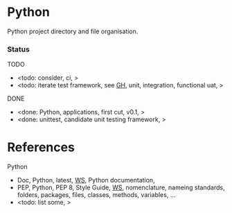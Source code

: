 # Python 

Python project directory and file organisation.

### Status

TODO
* <todo: consider, ci,  >
* <todo: iterate test framework, see [GH](https://github.com/YorkEarwaker/Automation/tree/main/repository-sample/py_structure/test), unit, integration, functional uat, >

DONE
* <done: Python, applications, first cut, v0.1, >
* <done: unittest, candidate unit testing framework, >

# References

Python
* Doc, Python, latest, [WS](https://docs.python.org/), Python documentation, 
* PEP, Python, PEP 8, Style Guide, [WS](https://peps.python.org/pep-0008/#introduction), nomenclature, nameing standards, folders, packages, files, classes, methods, variables, ...
* <todo: list some, >
